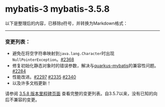 # mybatis-3 mybatis-3.5.8
以下是整理后的内容，已移除`@`符号，并转换为Markdown格式：

---

### 变更列表：

- 避免在将空字符串映射到`java.lang.Character`时出现`NullPointerException`。[#2368](https://github.com/mybatis/mybatis-3/pull/2368)
- 修复初始化静态对象时的错误参数，解决与[quarkus-mybatis](https://github.com/quarkiverse/quarkus-mybatis)的兼容性问题。[#2284](https://github.com/mybatis/mybatis-3/pull/2284)
- 性能改进。[#2297](https://github.com/mybatis/mybatis-3/issues/2297) [#2335](https://github.com/mybatis/mybatis-3/pull/2335) [#2340](https://github.com/mybatis/mybatis-3/pull/2340)
- 以及许多文档更新！

请参阅 [3.5.8 版本里程碑页面](https://github.com/mybatis/mybatis-3/issues?q=is%3Aclosed+milestone%3A3.5.8) 查看完整的变更列表。自3.5.7以来，没有已知的向后不兼容的变更。